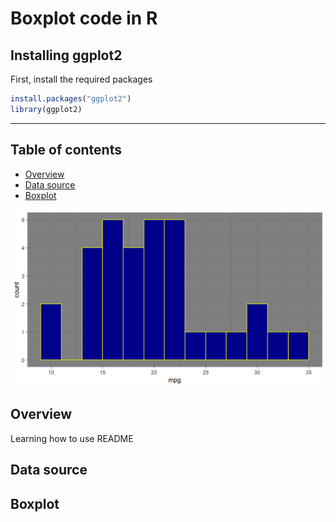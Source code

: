 # Boxplot code in R
## Installing ggplot2

First, install the required packages

```r
install.packages("ggplot2")
library(ggplot2)
```
---
## Table of contents
- [Overview](#overview)
- [Data source](#data-source)
- [Boxplot](#boxplot)


![histogram](https://github.com/stella160/boxplot/blob/main/mtcars%20histogram.png)




## Overview
Learning how to use README

## Data source


## Boxplot

